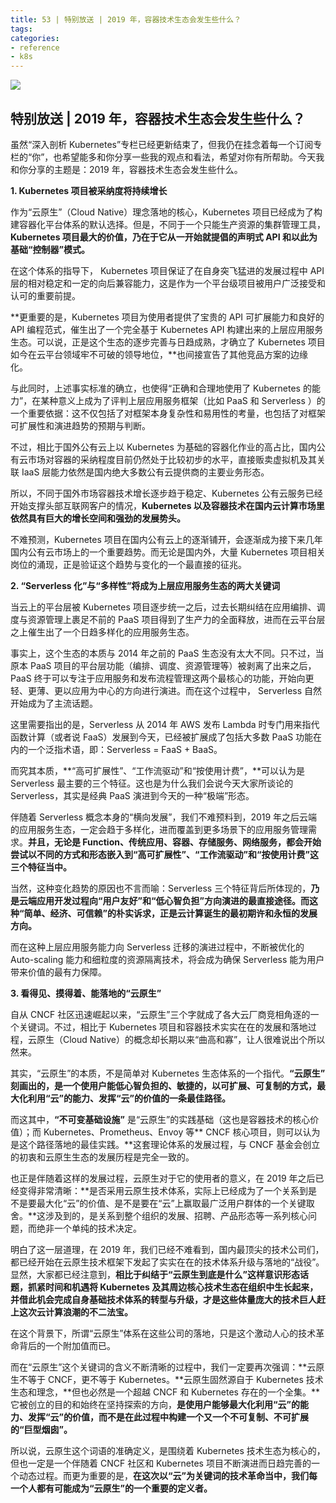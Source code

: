 ```yaml
---
title: 53 | 特别放送 | 2019 年，容器技术生态会发生些什么？
tags:
categories:
- reference
- k8s
---
```


![](1.jpg)

## 特别放送 | 2019 年，容器技术生态会发生些什么？

虽然“深入剖析 Kubernetes”专栏已经更新结束了，但我仍在挂念着每一个订阅专栏的“你”，也希望能多和你分享一些我的观点和看法，希望对你有所帮助。今天我和你分享的主题是：2019 年，容器技术生态会发生些什么。
<!-- more -->
**1. Kubernetes 项目被采纳度将持续增长**

作为“云原生”（Cloud Native）理念落地的核心，Kubernetes 项目已经成为了构建容器化平台体系的默认选择。但是，不同于一个只能生产资源的集群管理工具，**Kubernetes 项目最大的价值，乃在于它从一开始就提倡的声明式 API 和以此为基础“控制器”模式。**

在这个体系的指导下， Kubernetes 项目保证了在自身突飞猛进的发展过程中 API 层的相对稳定和一定的向后兼容能力，这是作为一个平台级项目被用户广泛接受和认可的重要前提。

**更重要的是，Kubernetes 项目为使用者提供了宝贵的 API 可扩展能力和良好的 API 编程范式，催生出了一个完全基于 Kubernetes API 构建出来的上层应用服务生态。可以说，正是这个生态的逐步完善与日趋成熟，才确立了 Kubernetes 项目如今在云平台领域牢不可破的领导地位，**也间接宣告了其他竞品方案的边缘化。

与此同时，上述事实标准的确立，也使得“正确和合理地使用了 Kubernetes 的能力”，在某种意义上成为了评判上层应用服务框架（比如 PaaS 和 Serverless ）的一个重要依据：这不仅包括了对框架本身复杂性和易用性的考量，也包括了对框架可扩展性和演进趋势的预期与判断。

不过，相比于国外公有云上以 Kubernetes 为基础的容器化作业的高占比，国内公有云市场对容器的采纳程度目前仍然处于比较初步的水平，直接贩卖虚拟机及其关联 IaaS 层能力依然是国内绝大多数公有云提供商的主要业务形态。

所以，不同于国外市场容器技术增长逐步趋于稳定、Kubernetes 公有云服务已经开始支撑头部互联网客户的情况，**Kubernetes 以及容器技术在国内云计算市场里依然具有巨大的增长空间和强劲的发展势头。**

不难预测，Kubernetes 项目在国内公有云上的逐渐铺开，会逐渐成为接下来几年国内公有云市场上的一个重要趋势。而无论是国内外，大量 Kubernetes 项目相关岗位的涌现，正是验证这个趋势与变化的一个最直接的征兆。

**2. “Serverless 化”与“多样性”将成为上层应用服务生态的两大关键词**

当云上的平台层被 Kubernetes 项目逐步统一之后，过去长期纠结在应用编排、调度与资源管理上裹足不前的 PaaS 项目得到了生产力的全面释放，进而在云平台层之上催生出了一个日趋多样化的应用服务生态。

事实上，这个生态的本质与 2014 年之前的 PaaS 生态没有太大不同。只不过，当原本 PaaS 项目的平台层功能（编排、调度、资源管理等）被剥离了出来之后，PaaS 终于可以专注于应用服务和发布流程管理这两个最核心的功能，开始向更轻、更薄、更以应用为中心的方向进行演进。而在这个过程中， Serverless 自然开始成为了主流话题。

这里需要指出的是，Serverless 从 2014 年 AWS 发布 Lambda 时专门用来指代函数计算（或者说 FaaS）发展到今天，已经被扩展成了包括大多数 PaaS 功能在内的一个泛指术语，即：Serverless = FaaS + BaaS。

而究其本质，**“高可扩展性”、“工作流驱动”和“按使用计费”，**可以认为是 Serverless 最主要的三个特征。这也是为什么我们会说今天大家所谈论的 Serverless，其实是经典 PaaS 演进到今天的一种“极端”形态。

伴随着 Serverless 概念本身的“横向发展”，我们不难预料到，2019 年之后云端的应用服务生态，一定会趋于多样化，进而覆盖到更多场景下的应用服务管理需求。**并且，无论是 Function、传统应用、容器、存储服务、网络服务，都会开始尝试以不同的方式和形态嵌入到“高可扩展性”、“工作流驱动”和“按使用计费”这三个特征当中。**

当然，这种变化趋势的原因也不言而喻：Serverless 三个特征背后所体现的，**乃是云端应用开发过程向“用户友好”和“低心智负担”方向演进的最直接途径。而这种“简单、经济、可信赖”的朴实诉求，正是云计算诞生的最初期许和永恒的发展方向。**

而在这种上层应用服务能力向 Serverless 迁移的演进过程中，不断被优化的 Auto-scaling 能力和细粒度的资源隔离技术，将会成为确保 Serverless 能为用户带来价值的最有力保障。

**3. 看得见、摸得着、能落地的“云原生”**

自从 CNCF 社区迅速崛起以来，“云原生”三个字就成了各大云厂商竞相角逐的一个关键词。不过，相比于 Kubernetes 项目和容器技术实实在在的发展和落地过程，云原生（Cloud Native）的概念却长期以来“曲高和寡”，让人很难说出个所以然来。

其实，“云原生”的本质，不是简单对 Kubernetes 生态体系的一个指代。**“云原生” 刻画出的，是一个使用户能低心智负担的、敏捷的，以可扩展、可复制的方式，最大化利用“云”的能力、发挥“云”的价值的一条最佳路径。**

而这其中，**“不可变基础设施”** 是“云原生”的实践基础（这也是容器技术的核心价值）；而 Kubernetes、Prometheus、Envoy 等** CNCF 核心项目，则可以认为是这个路径落地的最佳实践。**这套理论体系的发展过程，与 CNCF 基金会创立的初衷和云原生生态的发展历程是完全一致的。

也正是伴随着这样的发展过程，云原生对于它的使用者的意义，在 2019 年之后已经变得非常清晰：**是否采用云原生技术体系，实际上已经成为了一个关系到是不是要最大化“云”的价值、是不是要在“云”上赢取最广泛用户群体的一个关键取舍。**这涉及到的，是关系到整个组织的发展、招聘、产品形态等一系列核心问题，而绝非一个单纯的技术决定。

明白了这一层道理，在 2019 年，我们已经不难看到，国内最顶尖的技术公司们，都已经开始在云原生技术框架下发起了实实在在的技术体系升级与落地的“战役”。显然，大家都已经注意到，**相比于纠结于“云原生到底是什么”这样意识形态话题，抓紧时间和机遇将 Kubernetes 及其周边核心技术生态在组织中生长起来，并借此机会完成自身基础技术体系的转型与升级，才是这些体量庞大的技术巨人赶上这次云计算浪潮的不二法宝。**

在这个背景下，所谓“云原生”体系在这些公司的落地，只是这个激动人心的技术革命背后的一个附加值而已。

而在“云原生”这个关键词的含义不断清晰的过程中，我们一定要再次强调：**云原生不等于 CNCF，更不等于 Kubernetes。**云原生固然源自于 Kubernetes 技术生态和理念，**但也必然是一个超越 CNCF 和 Kubernetes 存在的一个全集。**它被创立的目的和始终在坚持探索的方向，**是使用户能够最大化利用“云”的能力、发挥“云”的价值，而不是在此过程中构建一个又一个不可复制、不可扩展的“巨型烟囱”。**

所以说，云原生这个词语的准确定义，是围绕着 Kubernetes 技术生态为核心的，但也一定是一个伴随着 CNCF 社区和 Kubernetes 项目不断演进而日趋完善的一个动态过程。而更为重要的是，**在这次以“云”为关键词的技术革命当中，我们每一个人都有可能成为“云原生”的一个重要的定义者。**